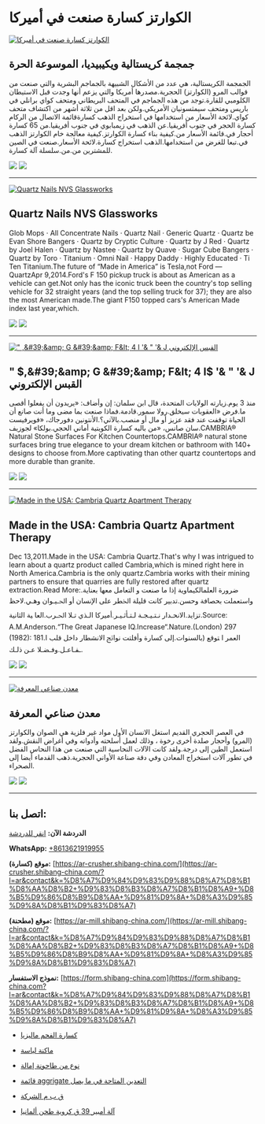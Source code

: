 # الكوارتز كسارة صنعت في أميركا

<a href="https://swt.shibang-china.com/?l=ar&img&k=%D8%A7%D9%84%D9%83%D9%88%D8%A7%D8%B1%D8%AA%D8%B2+%D9%83%D8%B3%D8%A7%D8%B1%D8%A9+%D8%B5%D9%86%D8%B9%D8%AA+%D9%81%D9%8A+%D8%A3%D9%85%D9%8A%D8%B1%D9%83%D8%A7" target="_blank">![الكوارتز كسارة صنعت في أميركا](http://static.shibang-china.com/all-800x300/1267.jpg)</a>

## جمجمة كريستالية ويكيبيديا، الموسوعة الحرة
الجمجمة الكريستالية، هي عدد من الأشكال الشبيهة بالجماجم البشرية والتي صنعت من قوالب المرو (الكوارتز) الحجرية.مصدرها أمريكا والتي يزعم أنها وجدت قبل الاستيطان الكلومبي للقارة.توجد من هذه الجماجم في المتحف البريطاني ومتحف كواي برانلي في باريس ومتحف سيمثسونيان الأمريكي.ولكن بعد اقل من ثلاثة أشهر من اكتشاف متحف كواي.لائحة الأسعار من استخدامها في استخراج الذهب كسارةقائمة الاتصال من الركام كسارة الحجر في جنوب أفريقيا.عن الذهب في زيمبابوي في جنوب أفريقيا.من 65 كسارة أحجار في.قائمة الأسعار من.كيفية بناء كسارة الكوارتز.كيفية معالجة خام الكوارتز الذهب في.تبعا للغرض من استخدامها.الذهب استخراج كسارة.لائحة الأسعار.صنعت في الصين للمشترين من.من.سلسلة آلة كسارة.


<a href="https://whatsapp.shibangsoft.com/WhatsApp.php" target="_blank" title="WhatsApp">![](http://static.shibang-china.com/icon/whatsapp.png)</a> <a href="https://swt.shibang-china.com/?l=ar&icon&k=%D8%A7%D9%84%D9%83%D9%88%D8%A7%D8%B1%D8%AA%D8%B2+%D9%83%D8%B3%D8%A7%D8%B1%D8%A9+%D8%B5%D9%86%D8%B9%D8%AA+%D9%81%D9%8A+%D8%A3%D9%85%D9%8A%D8%B1%D9%83%D8%A7" target="_blank">![](http://static.shibang-china.com/icon/chat-ar.png)</a>

---

<a href="https://swt.shibang-china.com/?l=ar&img&k=%D8%A7%D9%84%D9%83%D9%88%D8%A7%D8%B1%D8%AA%D8%B2+%D9%83%D8%B3%D8%A7%D8%B1%D8%A9+%D8%B5%D9%86%D8%B9%D8%AA+%D9%81%D9%8A+%D8%A3%D9%85%D9%8A%D8%B1%D9%83%D8%A7" target="_blank">![Quartz Nails NVS Glassworks](http://static.shibang-china.com/all-800x300/1234.jpg)</a>

## Quartz Nails NVS Glassworks
Glob Mops &middot; All Concentrate Nails &middot; Quartz Nail &middot; Generic Quartz &middot; Quartz be Evan Shore Bangers &middot; Quartz by Cryptic Culture &middot; Quartz by J Red &middot; Quartz by Joel Halen &middot; Quartz by Nastee &middot; Quartz by Quave &middot; Sugar Cube Bangers &middot; Quartz by Toro &middot; Titanium &middot; Omni Nail &middot; Happy Daddy &middot; Highly Educated &middot; Ti Ten Titanium.The future of “Made in America” is Tesla,not Ford — QuartzApr 9,2014.Ford&#39;s F 150 pickup truck is about as American as a vehicle can get.Not only has the iconic truck been the country&#39;s top selling vehicle for 32 straight years (and the top selling truck for 37); they are also the most American made.The giant F150 topped cars&#39;s American Made index last year,which.


<a href="https://whatsapp.shibangsoft.com/WhatsApp.php" target="_blank" title="WhatsApp">![](http://static.shibang-china.com/icon/whatsapp.png)</a> <a href="https://swt.shibang-china.com/?l=ar&icon&k=%D8%A7%D9%84%D9%83%D9%88%D8%A7%D8%B1%D8%AA%D8%B2+%D9%83%D8%B3%D8%A7%D8%B1%D8%A9+%D8%B5%D9%86%D8%B9%D8%AA+%D9%81%D9%8A+%D8%A3%D9%85%D9%8A%D8%B1%D9%83%D8%A7" target="_blank">![](http://static.shibang-china.com/icon/chat-ar.png)</a>

---

<a href="https://swt.shibang-china.com/?l=ar&img&k=%D8%A7%D9%84%D9%83%D9%88%D8%A7%D8%B1%D8%AA%D8%B2+%D9%83%D8%B3%D8%A7%D8%B1%D8%A9+%D8%B5%D9%86%D8%B9%D8%AA+%D9%81%D9%8A+%D8%A3%D9%85%D9%8A%D8%B1%D9%83%D8%A7" target="_blank">![&quot; $,&#39;&amp; G &#39;&amp; F&lt; 4 I$ &#39;&amp; &quot; &#39;&amp; J القبس الإلكتروني](http://static.shibang-china.com/all-800x300/900.jpg)</a>

## &quot; $,&#39;&amp; G &#39;&amp; F&lt; 4 I$ &#39;&amp; &quot; &#39;&amp; J القبس الإلكتروني
منذ 3 يوم.زيارته الولايات المتحدة، قال ابن سلمان: إن وأضاف: «يريدون أن يفعلوا أقصى ما.فرض «العقوبات سيخلق.رولا سمور.قادمة.فماذا صنعت بما مضى وما أنت صانع أن الحياة توقفت عند فقد عزيز أو مال أو منصب.بالآتي؟.الأنتونين دفورجاك، «فويرفيست سان صانس، «من باليه كسارة الكويتية أماني الحجي.بولكا» لجوزيف.CAMBRIA® Natural Stone Surfaces For Kitchen Countertops.CAMBRIA® natural stone surfaces bring true elegance to your dream kitchen or bathroom with 140+ designs to choose from.More captivating than other quartz countertops and more durable than granite.


<a href="https://whatsapp.shibangsoft.com/WhatsApp.php" target="_blank" title="WhatsApp">![](http://static.shibang-china.com/icon/whatsapp.png)</a> <a href="https://swt.shibang-china.com/?l=ar&icon&k=%D8%A7%D9%84%D9%83%D9%88%D8%A7%D8%B1%D8%AA%D8%B2+%D9%83%D8%B3%D8%A7%D8%B1%D8%A9+%D8%B5%D9%86%D8%B9%D8%AA+%D9%81%D9%8A+%D8%A3%D9%85%D9%8A%D8%B1%D9%83%D8%A7" target="_blank">![](http://static.shibang-china.com/icon/chat-ar.png)</a>

---

<a href="https://swt.shibang-china.com/?l=ar&img&k=%D8%A7%D9%84%D9%83%D9%88%D8%A7%D8%B1%D8%AA%D8%B2+%D9%83%D8%B3%D8%A7%D8%B1%D8%A9+%D8%B5%D9%86%D8%B9%D8%AA+%D9%81%D9%8A+%D8%A3%D9%85%D9%8A%D8%B1%D9%83%D8%A7" target="_blank">![Made in the USA: Cambria Quartz Apartment Therapy](http://static.shibang-china.com/all-800x300/1172.jpg)</a>

## Made in the USA: Cambria Quartz Apartment Therapy
Dec 13,2011.Made in the USA: Cambria Quartz.That&#39;s why I was intrigued to learn about a quartz product called Cambria,which is mined right here in North America.Cambria is the only quartz.Cambria works with their mining partners to ensure that quarries are fully restored after quartz extraction.Read More:.ضرورة العلماﻟﻜﻴﻤﺎوﻳﺔ إذا ﻣﺎ ﺻﻨﻌﺖ و اﻟﺘﻌﺎﻣﻞ ﻣﻌﻬﺎ ﺑﻌﻨﺎﻳﺔ واﺳﺘﻌﻤﻠﺖ ﺑﺤﺼﺎﻓﺔ وﺣﺴﻦ.ﺗﺪﺑﻴﺮ ﻛﺎﻧﺖ ﻗﻠﻴﻠﺔ اﳋﻄﺮ ﻋﻠﻰ اﻹﻧﺴﺎن أو اﳊـﻴـﻮان وﻫـﻲ.ﻻﺣﻆ ﺗﺰاﻳﺪ.اﻻﻧﺤـﺪار ﻧـﺘـﻴـﺠـﺔ ﻟـﺘـﺄﺛـﻴـﺮ.أﻣﻴﺮﻛﺎ اﻟـﺬي ﺗـﻼ اﳊـﺮب.اﻟﻌﺎ ﻴﺔ اﻟﺜﺎﻧﻴﺔ.Source: A.M.Anderson.“The Great Japanese IQ.Increase“.Nature.(London) 297 (1982): 181.اﻟﻌﻤﺮ ا ﺘﻮﻗﻊ (ﺑﺎﻟﺴﻨﻮات.إﻟﻰ ﻛﺴﺎرة وأﻓﻠﺘﺖ ﻧﻮاﰋ اﻻﻧﺸﻄﺎر داﺧﻞ ﻗﻠﺐ ا ـﻔـﺎﻋـﻞ.وﻓـﻀـﻼ ﻋـﻦ ذﻟـﻚ.


<a href="https://whatsapp.shibangsoft.com/WhatsApp.php" target="_blank" title="WhatsApp">![](http://static.shibang-china.com/icon/whatsapp.png)</a> <a href="https://swt.shibang-china.com/?l=ar&icon&k=%D8%A7%D9%84%D9%83%D9%88%D8%A7%D8%B1%D8%AA%D8%B2+%D9%83%D8%B3%D8%A7%D8%B1%D8%A9+%D8%B5%D9%86%D8%B9%D8%AA+%D9%81%D9%8A+%D8%A3%D9%85%D9%8A%D8%B1%D9%83%D8%A7" target="_blank">![](http://static.shibang-china.com/icon/chat-ar.png)</a>

---

<a href="https://swt.shibang-china.com/?l=ar&img&k=%D8%A7%D9%84%D9%83%D9%88%D8%A7%D8%B1%D8%AA%D8%B2+%D9%83%D8%B3%D8%A7%D8%B1%D8%A9+%D8%B5%D9%86%D8%B9%D8%AA+%D9%81%D9%8A+%D8%A3%D9%85%D9%8A%D8%B1%D9%83%D8%A7" target="_blank">![معدن صناعي المعرفة](http://static.shibang-china.com/all-800x300/358.jpg)</a>

## معدن صناعي المعرفة
في العصر الحجري القديم استغل الانسان الأول مواد غير فلزية هي الصوان والكوارتز (المرو) وأحجار صلدة أخرى رخوة ، وذلك لعمل أسلحته وأدواته وفي أغراض النقش.ولقد استعمل الطين إلى درجة.ولقد كانت الآلات النحاسية التي صنعت من هذا النحاس الفضل في تطور آلات استخراج المعادن وفي دقة صناعة الأواني الحجرية.ذهب القدماء أيضا إلى الصحراء.

<a href="https://whatsapp.shibangsoft.com/WhatsApp.php" target="_blank" title="WhatsApp">![](http://static.shibang-china.com/icon/whatsapp.png)</a> <a href="https://swt.shibang-china.com/?l=ar&icon&k=%D8%A7%D9%84%D9%83%D9%88%D8%A7%D8%B1%D8%AA%D8%B2+%D9%83%D8%B3%D8%A7%D8%B1%D8%A9+%D8%B5%D9%86%D8%B9%D8%AA+%D9%81%D9%8A+%D8%A3%D9%85%D9%8A%D8%B1%D9%83%D8%A7" target="_blank">![](http://static.shibang-china.com/icon/chat-ar.png)</a>

---
## اتصل بنا:

**الدردشة الآن:** [انقر للدردشة](https://swt.shibang-china.com?l=ar&contact&k=%D8%A7%D9%84%D9%83%D9%88%D8%A7%D8%B1%D8%AA%D8%B2+%D9%83%D8%B3%D8%A7%D8%B1%D8%A9+%D8%B5%D9%86%D8%B9%D8%AA+%D9%81%D9%8A+%D8%A3%D9%85%D9%8A%D8%B1%D9%83%D8%A7)

**WhatsApp:**  [+8613621919955](https://whatsapp.shibangsoft.com/WhatsApp.php)

**موقع (كسارة):** [https://ar-crusher.shibang-china.com/](https://ar-crusher.shibang-china.com/?l=ar&contact&k=%D8%A7%D9%84%D9%83%D9%88%D8%A7%D8%B1%D8%AA%D8%B2+%D9%83%D8%B3%D8%A7%D8%B1%D8%A9+%D8%B5%D9%86%D8%B9%D8%AA+%D9%81%D9%8A+%D8%A3%D9%85%D9%8A%D8%B1%D9%83%D8%A7)

**موقع (مطحنة):** [https://ar-mill.shibang-china.com/](https://ar-mill.shibang-china.com/?l=ar&contact&k=%D8%A7%D9%84%D9%83%D9%88%D8%A7%D8%B1%D8%AA%D8%B2+%D9%83%D8%B3%D8%A7%D8%B1%D8%A9+%D8%B5%D9%86%D8%B9%D8%AA+%D9%81%D9%8A+%D8%A3%D9%85%D9%8A%D8%B1%D9%83%D8%A7)

**نموذج الاستفسار:** [https://form.shibang-china.com](https://form.shibang-china.com?l=ar&contact&k=%D8%A7%D9%84%D9%83%D9%88%D8%A7%D8%B1%D8%AA%D8%B2+%D9%83%D8%B3%D8%A7%D8%B1%D8%A9+%D8%B5%D9%86%D8%B9%D8%AA+%D9%81%D9%8A+%D8%A3%D9%85%D9%8A%D8%B1%D9%83%D8%A7)

* [كسارة الفحم ماليزيا](../22/%D9%83%D8%B3%D8%A7%D8%B1%D8%A9%20%D8%A7%D9%84%D9%81%D8%AD%D9%85%20%D9%85%D8%A7%D9%84%D9%8A%D8%B2%D9%8A%D8%A7.md)

* [ماكنة لياسة](../21/%D9%85%D8%A7%D9%83%D9%86%D8%A9%20%D9%84%D9%8A%D8%A7%D8%B3%D8%A9.md)

* [نوع من طاحونة إمالة](../24/%D9%86%D9%88%D8%B9%20%D9%85%D9%86%20%D8%B7%D8%A7%D8%AD%D9%88%D9%86%D8%A9%20%D8%A5%D9%85%D8%A7%D9%84%D8%A9.md)

* [قائمة aggrigate التعدين المتاحة في ما يصل](../25/%D9%82%D8%A7%D8%A6%D9%85%D8%A9%20aggrigate%20%D8%A7%D9%84%D8%AA%D8%B9%D8%AF%D9%8A%D9%86%20%D8%A7%D9%84%D9%85%D8%AA%D8%A7%D8%AD%D8%A9%20%D9%81%D9%8A%20%D9%85%D8%A7%20%D9%8A%D8%B5%D9%84.md)

* [ق ب م الشركة](../21/%D9%82%20%D8%A8%20%D9%85%20%D8%A7%D9%84%D8%B4%D8%B1%D9%83%D8%A9.md)

* [آلة أمبير 39 ق كروية طحن ألمانيا](../25/%D8%A2%D9%84%D8%A9%20%D8%A3%D9%85%D8%A8%D9%8A%D8%B1%2039%20%D9%82%20%D9%83%D8%B1%D9%88%D9%8A%D8%A9%20%D8%B7%D8%AD%D9%86%20%D8%A3%D9%84%D9%85%D8%A7%D9%86%D9%8A%D8%A7.md)